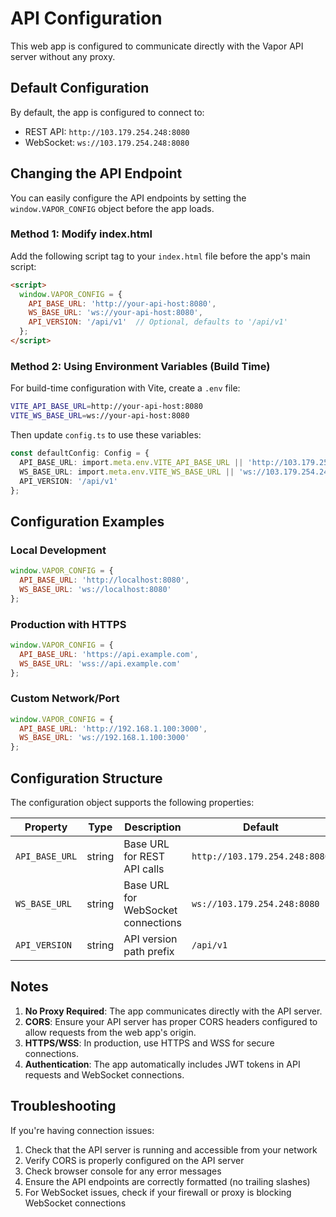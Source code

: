 # API Configuration

This web app is configured to communicate directly with the Vapor API server without any proxy.

## Default Configuration

By default, the app is configured to connect to:
- REST API: `http://103.179.254.248:8080`
- WebSocket: `ws://103.179.254.248:8080`

## Changing the API Endpoint

You can easily configure the API endpoints by setting the `window.VAPOR_CONFIG` object before the app loads.

### Method 1: Modify index.html

Add the following script tag to your `index.html` file before the app's main script:

```html
<script>
  window.VAPOR_CONFIG = {
    API_BASE_URL: 'http://your-api-host:8080',
    WS_BASE_URL: 'ws://your-api-host:8080',
    API_VERSION: '/api/v1'  // Optional, defaults to '/api/v1'
  };
</script>
```

### Method 2: Using Environment Variables (Build Time)

For build-time configuration with Vite, create a `.env` file:

```bash
VITE_API_BASE_URL=http://your-api-host:8080
VITE_WS_BASE_URL=ws://your-api-host:8080
```

Then update `config.ts` to use these variables:

```typescript
const defaultConfig: Config = {
  API_BASE_URL: import.meta.env.VITE_API_BASE_URL || 'http://103.179.254.248:8080',
  WS_BASE_URL: import.meta.env.VITE_WS_BASE_URL || 'ws://103.179.254.248:8080',
  API_VERSION: '/api/v1'
};
```

## Configuration Examples

### Local Development
```javascript
window.VAPOR_CONFIG = {
  API_BASE_URL: 'http://localhost:8080',
  WS_BASE_URL: 'ws://localhost:8080'
};
```

### Production with HTTPS
```javascript
window.VAPOR_CONFIG = {
  API_BASE_URL: 'https://api.example.com',
  WS_BASE_URL: 'wss://api.example.com'
};
```

### Custom Network/Port
```javascript
window.VAPOR_CONFIG = {
  API_BASE_URL: 'http://192.168.1.100:3000',
  WS_BASE_URL: 'ws://192.168.1.100:3000'
};
```

## Configuration Structure

The configuration object supports the following properties:

| Property | Type | Description | Default |
|----------|------|-------------|---------|
| `API_BASE_URL` | string | Base URL for REST API calls | `http://103.179.254.248:8080` |
| `WS_BASE_URL` | string | Base URL for WebSocket connections | `ws://103.179.254.248:8080` |
| `API_VERSION` | string | API version path prefix | `/api/v1` |

## Notes

1. **No Proxy Required**: The app communicates directly with the API server.
2. **CORS**: Ensure your API server has proper CORS headers configured to allow requests from the web app's origin.
3. **HTTPS/WSS**: In production, use HTTPS and WSS for secure connections.
4. **Authentication**: The app automatically includes JWT tokens in API requests and WebSocket connections.

## Troubleshooting

If you're having connection issues:

1. Check that the API server is running and accessible from your network
2. Verify CORS is properly configured on the API server
3. Check browser console for any error messages
4. Ensure the API endpoints are correctly formatted (no trailing slashes)
5. For WebSocket issues, check if your firewall or proxy is blocking WebSocket connections
